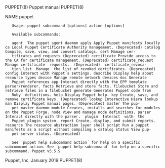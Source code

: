 PUPPET(8)                                                                                       Puppet manual                                                                                       PUPPET(8)



NAME
       puppet

       Usage: puppet subcommand [options] action [options]

       Available subcommands:

       agent  The puppet agent daemon apply Apply Puppet manifests locally ca Local Puppet Certificate Authority management. (Deprecated) catalog Compile, save, view, and convert catalogs. cert Manage cer‐
       tificates and requests (Deprecated) certificate Provide access to the CA for certificate management. (Deprecated) certificate_request Manage certificate  requests.  (Deprecated)  certificate_revoca‐
       tion_list  Manage  the list of revoked certificates. (Deprecated) config Interact with Puppet´s settings. describe Display help about resource types device Manage remote network devices doc Generate
       Puppet references epp Interact directly with the EPP template parser/renderer. facts Retrieve and store facts. filebucket Store and retrieve files in a filebucket generate Generates Puppet code from
       Ruby  definitions. help Display Puppet help. key Create, save, and remove certificate keys. (Deprecated) lookup Interactive Hiera lookup man Display Puppet manual pages. (Deprecated) master The pup‐
       pet master daemon module Creates, installs and searches for modules on the Puppet Forge. node View and manage node definitions. parser Interact directly with the parser.  plugin  Interact  with  the
       Puppet plugin system. report Create, display, and submit reports. resource The resource abstraction layer shell script Run a puppet manifests as a script without compiling a catalog status View pup‐
       pet server status. (Deprecated)

       See ´puppet help subcommand action´ for help on a specific subcommand action. See ´puppet help subcommand´ for help on a specific subcommand. Puppet v5.5.9



Puppet, Inc.                                                                                     January 2019                                                                                       PUPPET(8)
